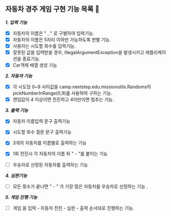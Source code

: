 ## 자동차 경주 게임 구현 기능 목록 🚗

**_1. 입력 기능_**
-[X] 자동차의 이름은 " , " 로 구별하여 입력기능.
- [x] 자동차의 이름은 5자리 이하만 가능하도록 판별 기능.
- [X] 사용자는 시도할 회수를 입력기능.
- [x] 잘못된 값을 입력받을 경우, IllegalArgumentException을 발생시키고 애플리케이션을 종료기능.
- [X] Car객체 배열 생성 기능

**_2. 자동차 기능_**
- [X] 각 시도당 0~9 사이값을 camp.nextstep.edu.missionutils.Randoms의 pickNumberInRange(0,9)를 사용하여 구하는 기능.
- [X] 랜덤값이 4 이상이면 전진하고 4미만이면 멈추는 기능.

**_3. 출력 기능_**
- [X] 자동차 이름입력 문구 출력기능
- [X] 시도할 회수 질문 문구 출력기능
- [X] 3개의 자동차를 이름별로 출력하는 기능
- [X] 1회 전진시 각 자동차의 이름 뒤 " - "를 붙이는 기능
- [ ] 우승자로 선정된 자동차를 출력하는 기능


**_4. 심판기능_**
- [ ] 모든 횟수가 끝나면 " - " 가 가장 많은 자동차를 우승자로 선정하는 기능 .

**_5. 게임 진행 기능_**
- [ ] 게임 을 입력 - 자동차 전진 - 심판 - 출력 순서대로 진행하는 기능.


